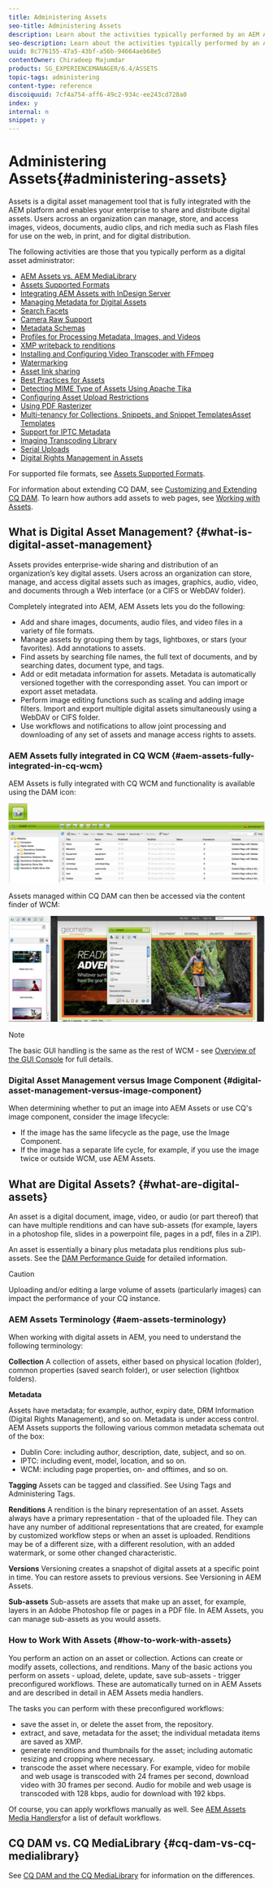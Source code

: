 ```yaml
---
title: Administering Assets
seo-title: Administering Assets
description: Learn about the activities typically performed by an AEM Assets administrator.
seo-description: Learn about the activities typically performed by an AEM Assets administrator.
uuid: 8c776155-47a5-43bf-a56b-94664aeb68e5
contentOwner: Chiradeep Majumdar
products: SG_EXPERIENCEMANAGER/6.4/ASSETS
topic-tags: administering
content-type: reference
discoiquuid: 7cf4a754-aff6-49c2-934c-ee243cd728a0
index: y
internal: n
snippet: y
---
```


# Administering Assets{#administering-assets}

Assets is a digital asset management tool that is fully integrated with the AEM platform and enables your enterprise to share and distribute digital assets. Users across an organization can manage, store, and access images, videos, documents, audio clips, and rich media such as Flash files for use on the web, in print, and for digital distribution.

The following activities are those that you typically perform as a digital asset administrator:

* [AEM Assets vs. AEM MediaLibrary](../../assets/using/medialibrary.md)
* [Assets Supported Formats](../../assets/using/assets-formats.md)
* [Integrating AEM Assets with InDesign Server](../../assets/using/indesign.md)
* [Managing Metadata for Digital Assets](../../assets/using/metadata.md)
* [Search Facets](/assets/using/custom-search-facets)
* [Camera Raw Support](../../assets/using/camera-raw.md)
* [Metadata Schemas](../../assets/using/metadata-schemas.md)
* [Profiles for Processing Metadata, Images, and Videos](../../assets/using/processing-profiles.md)
* [XMP writeback to renditions](../../assets/using/xmp-writeback.md)
* [Installing and Configuring Video Transcoder with FFmpeg](../../assets/using/video-transcoder.md)
* [Watermarking](../../assets/using/watermarking.md)
* [Asset link sharing](../../assets/using/link-sharing.md)
* [Best Practices for Assets](../../assets/using/best-practices-for-assets.md)
* [Detecting MIME Type of Assets Using Apache Tika](../../assets/using/detect-asset-mime-type-with-tika.md)
* [Configuring Asset Upload Restrictions](../../assets/using/configuring-asset-upload-restrictions.md)
* [Using PDF Rasterizer](../../assets/using/aem-pdf-rasterizer.md)
* [Multi-tenancy for Collections, Snippets, and Snippet TemplatesAsset Templates](../../assets/using/multi-tenancy.md)
* [Support for IPTC Metadata](../../assets/using/iptc-support.md)
* [Imaging Transcoding Library](../../assets/using/imaging-transcoding-library.md)
* [Serial Uploads](../../assets/using/serial-uploads.md)
* [Digital Rights Management in Assets](../../assets/using/drm.md)

For supported file formats, see [Assets Supported Formats](../../assets/using/assets-formats.md).

For information about extending CQ DAM, see [Customizing and Extending CQ DAM](../../assets/using/extending-assets.md). To learn how authors add assets to web pages, see [Working with Assets](/assets/using/author-assets).

## What is Digital Asset Management? {#what-is-digital-asset-management}

Assets provides enterprise-wide sharing and distribution of an organization’s key digital assets. Users across an organization can store, manage, and access digital assets such as images, graphics, audio, video, and documents through a Web interface (or a CIFS or WebDAV folder).

Completely integrated into AEM, AEM Assets lets you do the following:

* Add and share images, documents, audio files, and video files in a variety of file formats.
* Manage assets by grouping them by tags, lightboxes, or stars (your favorites). Add annotations to assets.
* Find assets by searching file names, the full text of documents, and by searching dates, document type, and tags. 
* Add or edit metadata information for assets. Metadata is automatically versioned together with the corresponding asset. You can import or export asset metadata. 
* Perform image editing functions such as scaling and adding image filters. Import and export multiple digital assets simultaneously using a WebDAV or CIFS folder. 
* Use workflows and notifications to allow joint processing and downloading of any set of assets and manage access rights to assets.

### AEM Assets fully integrated in CQ WCM {#aem-assets-fully-integrated-in-cq-wcm}

AEM Assets is fully integrated with CQ WCM and functionality is available using the DAM icon:

![](assets/screen_shot_2012-04-17at15946pm.png) ![](assets/screen_shot_2012-04-17at20100pm.png)

Assets managed within CQ DAM can then be accessed via the content finder of WCM:

![](assets/screen_shot_2012-04-17at20214pm.png)

>[!NOTE]
>
>The basic GUI handling is the same as the rest of WCM - see [Overview of the GUI Console](../../sites/authoring/using/page-authoring.md) for full details.

### Digital Asset Management versus Image Component {#digital-asset-management-versus-image-component}

When determining whether to put an image into AEM Assets or use CQ's image component, consider the image lifecycle:

* If the image has the same lifecycle as the page, use the Image Component.
* If the image has a separate life cycle, for example, if you use the image twice or outside WCM, use AEM Assets.

## What are Digital Assets? {#what-are-digital-assets}

An asset is a digital document, image, video, or audio (or part thereof) that can have multiple renditions and can have sub-assets (for example, layers in a photoshop file, slides in a powerpoint file, pages in a pdf, files in a ZIP).

An asset is essentially a binary plus metadata plus renditions plus sub-assets. See the [DAM Performance Guide](../../sites/deploying/using/assets-performance-sizing.md) for detailed information.

>[!CAUTION]
>
>Uploading and/or editing a large volume of assets (particularly images) can impact the performance of your CQ instance.

### AEM Assets Terminology {#aem-assets-terminology}

When working with digital assets in AEM, you need to understand the following terminology:

**Collection** A collection of assets, either based on physical location (folder), common properties (saved search folder), or user selection (lightbox folders).

**Metadata**

Assets have metadata; for example, author, expiry date, DRM Information (Digital Rights Management), and so on. Metadata is under access control. AEM Assets supports the following various common metadata schemata out of the box:

* Dublin Core: including author, description, date, subject, and so on.
* IPTC: including event, model, location, and so on.
* WCM: including page properties, on- and offtimes, and so on.

**Tagging** Assets can be tagged and classified. See Using Tags and Administering Tags.

**Renditions** A rendition is the binary representation of an asset. Assets always have a primary representation - that of the uploaded file. They can have any number of additional representations that are created, for example by customized workflow steps or when an asset is uploaded. Renditions may be of a different size, with a different resolution, with an added watermark, or some other changed characteristic.

**Versions** Versioning creates a snapshot of digital assets at a specific point in time. You can restore assets to previous versions. See Versioning in AEM Assets.

**Sub-assets** Sub-assets are assets that make up an asset, for example, layers in an Adobe Photoshop file or pages in a PDF file. In AEM Assets, you can manage sub-assets as you would assets.

### How to Work With Assets {#how-to-work-with-assets}

You perform an action on an asset or collection. Actions can create or modify assets, collections, and renditions. Many of the basic actions you perform on assets - upload, delete, update, save sub-assets - trigger preconfigured workflows. These are automatically turned on in AEM Assets and are described in detail in AEM Assets media handlers.

The tasks you can perform with these preconfigured workflows:

* save the asset in, or delete the asset from, the repository.
* extract, and save, metadata for the asset; the individual metadata items are saved as XMP.
* generate renditions and thumbnails for the asset; including automatic resizing and cropping where necessary.
* transcode the asset where necessary. For example, video for mobile and web usage is transcoded with 24 frames per second, download video with 30 frames per second. Audio for mobile and web usage is transcoded with 128 kbps, audio for download with 192 kbps.

Of course, you can apply workflows manually as well. See [AEM Assets Media Handlers](../../assets/using/media-handlers.md)for a list of default workflows.

## CQ DAM vs. CQ MediaLibrary {#cq-dam-vs-cq-medialibrary}

See [CQ DAM and the CQ MediaLibrary](../../assets/using/medialibrary.md) for information on the differences.

